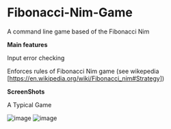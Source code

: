 # Fibonacci-Nim-Game
A command line game based of the Fibonacci Nim 

**Main features**

Input error checking

Enforces rules of Fibonacci Nim game (see wikepedia [https://en.wikipedia.org/wiki/Fibonacci_nim#Strategy])

**ScreenShots**

A Typical Game 

![image](https://github.com/Edt12/Fibonacci-Nim-Game/assets/104518243/d2619a30-7e16-483e-a663-bc0a3ad371be)
![image](https://github.com/Edt12/Fibonacci-Nim-Game/assets/104518243/3dc3a1d0-c989-45eb-9953-a4a8647d6df0)


